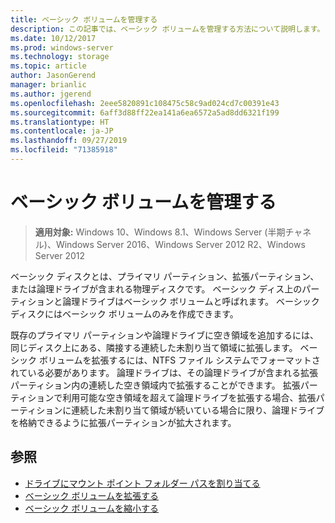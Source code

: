 ```yaml
---
title: ベーシック ボリュームを管理する
description: この記事では、ベーシック ボリュームを管理する方法について説明します。
ms.date: 10/12/2017
ms.prod: windows-server
ms.technology: storage
ms.topic: article
author: JasonGerend
manager: brianlic
ms.author: jgerend
ms.openlocfilehash: 2eee5820891c108475c58c9ad024cd7c00391e43
ms.sourcegitcommit: 6aff3d88ff22ea141a6ea6572a5ad8dd6321f199
ms.translationtype: HT
ms.contentlocale: ja-JP
ms.lasthandoff: 09/27/2019
ms.locfileid: "71385918"
---
```

# <a name="manage-basic-volumes"></a>ベーシック ボリュームを管理する

> **適用対象:** Windows 10、Windows 8.1、Windows Server (半期チャネル)、Windows Server 2016、Windows Server 2012 R2、Windows Server 2012

ベーシック ディスクとは、プライマリ パーティション、拡張パーティション、または論理ドライブが含まれる物理ディスクです。 ベーシック ディス上のパーティションと論理ドライブはベーシック ボリュームと呼ばれます。 ベーシック ディスクにはベーシック ボリュームのみを作成できます。

既存のプライマリ パーティションや論理ドライブに空き領域を追加するには、同じディスク上にある、隣接する連続した未割り当て領域に拡張します。 ベーシック ボリュームを拡張するには、NTFS ファイル システムでフォーマットされている必要があります。 論理ドライブは、その論理ドライブが含まれる拡張パーティション内の連続した空き領域内で拡張することができます。 拡張パーティションで利用可能な空き領域を超えて論理ドライブを拡張する場合、拡張パーティションに連続した未割り当て領域が続いている場合に限り、論理ドライブを格納できるように拡張パーティションが拡大されます。

## <a name="see-also"></a>参照

-   [ドライブにマウント ポイント フォルダー パスを割り当てる](assign-a-mount-point-folder-path-to-a-drive.md)
-   [ベーシック ボリュームを拡張する](extend-a-basic-volume.md)
-   [ベーシック ボリュームを縮小する](shrink-a-basic-volume.md)